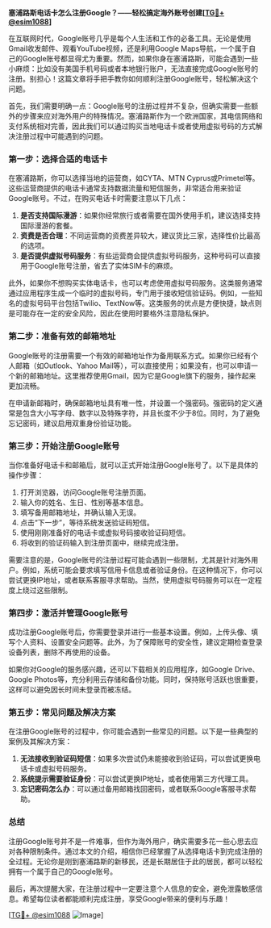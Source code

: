 **塞浦路斯电话卡怎么注册Google？——轻松搞定海外账号创建[[TG💪+ @esim1088](https://t.me/s/esim1088)]**

在互联网时代，Google账号几乎是每个人生活和工作的必备工具。无论是使用Gmail收发邮件、观看YouTube视频，还是利用Google Maps导航，一个属于自己的Google账号都显得尤为重要。然而，如果你身在塞浦路斯，可能会遇到一些小麻烦：比如没有美国手机号码或者本地银行账户，无法直接完成Google账号的注册。别担心！这篇文章将手把手教你如何顺利注册Google账号，轻松解决这个问题。

首先，我们需要明确一点：Google账号的注册过程并不复杂，但确实需要一些额外的步骤来应对海外用户的特殊情况。塞浦路斯作为一个欧洲国家，其电信网络和支付系统相对完善，因此我们可以通过购买当地电话卡或者使用虚拟号码的方式解决注册过程中可能遇到的问题。

### **第一步：选择合适的电话卡**
在塞浦路斯，你可以选择当地的运营商，如CYTA、MTN Cyprus或Primetel等。这些运营商提供的电话卡通常支持数据流量和短信服务，非常适合用来验证Google账号。不过，在购买电话卡时需要注意以下几点：

1. **是否支持国际漫游**：如果你经常旅行或者需要在国外使用手机，建议选择支持国际漫游的套餐。
2. **资费是否合理**：不同运营商的资费差异较大，建议货比三家，选择性价比最高的选项。
3. **是否提供虚拟号码服务**：有些运营商会提供虚拟号码服务，这种号码可以直接用于Google账号注册，省去了实体SIM卡的麻烦。

此外，如果你不想购买实体电话卡，也可以考虑使用虚拟号码服务。这类服务通常通过应用程序生成一个临时的虚拟号码，专门用于接收短信验证码。例如，一些知名的虚拟号码平台包括Twilio、TextNow等。这类服务的优点是方便快捷，缺点则是可能存在一定的安全风险，因此在使用时要格外注意隐私保护。

### **第二步：准备有效的邮箱地址**
Google账号的注册需要一个有效的邮箱地址作为备用联系方式。如果你已经有个人邮箱（如Outlook、Yahoo Mail等），可以直接使用；如果没有，也可以申请一个新的邮箱地址。这里推荐使用Gmail，因为它是Google旗下的服务，操作起来更加流畅。

在申请新邮箱时，确保邮箱地址具有唯一性，并设置一个强密码。强密码的定义通常是包含大小写字母、数字以及特殊字符，并且长度不少于8位。同时，为了避免忘记密码，建议启用双重身份验证功能。

### **第三步：开始注册Google账号**
当你准备好电话卡和邮箱后，就可以正式开始注册Google账号了。以下是具体的操作步骤：

1. 打开浏览器，访问Google账号注册页面。
2. 输入你的姓名、生日、性别等基本信息。
3. 填写备用邮箱地址，并确认输入无误。
4. 点击“下一步”，等待系统发送验证码短信。
5. 使用刚刚准备好的电话卡或虚拟号码接收验证码短信。
6. 将收到的验证码输入到注册页面中，继续完成注册。

需要注意的是，Google账号的注册过程可能会遇到一些限制，尤其是针对海外用户。例如，系统可能会要求填写信用卡信息或者验证身份。在这种情况下，你可以尝试更换IP地址，或者联系客服寻求帮助。当然，使用虚拟号码服务可以在一定程度上绕过这些限制。

### **第四步：激活并管理Google账号**
成功注册Google账号后，你需要登录并进行一些基本设置。例如，上传头像、填写个人资料、设置安全问题等。此外，为了保障账号的安全性，建议定期检查登录设备列表，删除不再使用的设备。

如果你对Google的服务感兴趣，还可以下载相关的应用程序，如Google Drive、Google Photos等，充分利用云存储和备份功能。同时，保持账号活跃也很重要，这样可以避免因长时间未登录而被冻结。

### **第五步：常见问题及解决方案**
在注册Google账号的过程中，你可能会遇到一些常见的问题。以下是一些典型的案例及其解决方案：

1. **无法接收到验证码短信**：如果多次尝试仍未能接收到验证码，可以尝试更换电话卡或虚拟号码服务。
2. **系统提示需要验证身份**：可以尝试更换IP地址，或者使用第三方代理工具。
3. **忘记密码怎么办**：可以通过备用邮箱找回密码，或者联系Google客服寻求帮助。

### **总结**
注册Google账号并不是一件难事，但作为海外用户，确实需要多花一些心思去应对各种限制条件。通过本文的介绍，相信你已经掌握了从选择电话卡到完成注册的全过程。无论你是刚到塞浦路斯的新移民，还是长期居住于此的居民，都可以轻松拥有一个属于自己的Google账号。

最后，再次提醒大家，在注册过程中一定要注意个人信息的安全，避免泄露敏感信息。希望每位读者都能顺利完成注册，享受Google带来的便利与乐趣！

[[TG💪+ @esim1088](https://t.me/s/esim1088) ![Image](https://i.postimg.cc/4NQfJmqS/Snipaste-2025-05-13-00-14-12.png)]